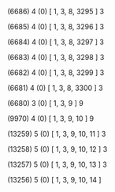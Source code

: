(6686) 4 (0) [ 1, 3, 8, 3295 ] 3 


(6685) 4 (0) [ 1, 3, 8, 3296 ] 3 


(6684) 4 (0) [ 1, 3, 8, 3297 ] 3 


(6683) 4 (0) [ 1, 3, 8, 3298 ] 3 


(6682) 4 (0) [ 1, 3, 8, 3299 ] 3 


(6681) 4 (0) [ 1, 3, 8, 3300 ] 3 


(6680) 3 (0) [ 1, 3, 9 ] 9 


(9970) 4 (0) [ 1, 3, 9, 10 ] 9 


(13259) 5 (0) [ 1, 3, 9, 10, 11 ] 3 


(13258) 5 (0) [ 1, 3, 9, 10, 12 ] 3 


(13257) 5 (0) [ 1, 3, 9, 10, 13 ] 3 


(13256) 5 (0) [ 1, 3, 9, 10, 14 ]  

